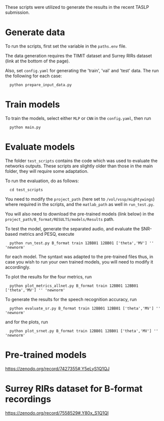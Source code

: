 These scripts were utilized to generate the results in the recent TASLP submission.

# Generate data
To run the scripts, first set the variable in the `paths.env` file.

The data generation requires the TIMIT dataset and Surrey RIRs dataset (link at the bottom of the page).

Also, set `config.yaml` for generating the 'train', 'val' and 'test' data. The run the following for each case:

      python prepare_input_data.py

# Train models

To train the models, select either `MLP` or `CNN` in the `config.yaml`, then run

      python main.py
      

# Evaluate models

The folder `test_scripts` contains the code which was used to evaluate the networks outputs. These scripts are slightly older than those in the main folder, they will require some adaptation.

To run the evaluation, do as follows:

      cd test_scripts
      
You need to modify the `project_path` (here set to `/vol/vssp/mightywings`) where required in the scripts, and the `matlab_path` as well in `run_test.py`.

You will also need to download the pre-trained models (link below) in the `project_path/B_format/RESULTS/models/Results` path.

To test the model, generate the separated audio, and evaluate the SNR-based metrics and PESQ, execute

      python run_test.py B_format train 12BB01 12BB01 ['theta','MV'] '' 'newnorm'
      
for each model. The syntaxt was adapted to the pre-trained files thus, in case you wish to run your own trained models, you will need to modify it accordingly.

To plot the results for the four metrics, run

      python plot_metrics_allnet.py B_format train 12BB01 12BB01 ['theta','MV'] '' 'newnorm'
      

To generate the results for the speech recognition accuracy, run

      python evaluate_sr.py B_format train 12BB01 12BB01 ['theta','MV'] '' 'newnorm'
      
and for the plots, run
      
      python plot_srnet.py B_format train 12BB01 12BB01 ['theta','MV'] '' 'newnorm'



#  Pre-trained models

https://zenodo.org/record/7427355#.Y5eLyS1Q1QJ

# Surrey RIRs dataset for B-format recordings

https://zenodo.org/record/7558529#.Y80x_S1Q1QI
